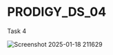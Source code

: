 # PRODIGY_DS_04
Task 4

![Screenshot 2025-01-18 211629](https://github.com/user-attachments/assets/b9e41816-e409-4da5-8060-fe9e9ccb4f3e)
